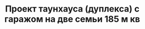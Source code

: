 ---
title: Проект таунхауса (дуплекса) с гаражом на две семьи 185 м кв
description: Типовой проект таунхауса (дуплекса) на две семьи с гаражом, из кирпича, газобетона или пеноблока. Площадь секции&#58; 185 м.кв.

layout: project
permalink: /proekty/:path

weight: 280

project-title: Таунхаус с гаражом
project-catalog-title: Трехэтажный дуплекс
project-name: TP-185
tiny-description: Комфортный таунхаус с гаражом

short-description: "Таунхаус с гаражом отлично подойдет для большой семьи. Если есть желание жить вместе с родителями или внуками, при этом не мешая друг другу, то этот проект для вас! Пространства секций компактные, вмещают несколько просторных жилых комнат, где можно разместить все, что пожелаете. Простые фасадные и конструктивные решения позволят возвести дом при небольшом бюджете, собственная котельная на первом этаже наполнит теплом жилье."

price-project: "60 000 р"
price-build:

area: "185"

related:
- TP-125
- TP-210
- TD-180

params:
- name: "Площадь секции:"
  value: "173м<sup>2</sup>"
- name: "Площадь 1-го этажа:"
  value: "79м<sup>2</sup>"
- name: "Площадь 2-го этажа:"
  value: "47м<sup>2</sup>"
- name: "Площадь 3-го этажа:"
  value: "47м<sup>2</sup>"
- name: "Крыльцо"
  value: "5м<sup>2</sup>"
- name: "Габаритные размеры"
  value: "11.38 x 10.07м"
- name: "Спальни"
  value: "4"
- name: "Санузлы"
  value: "3"
- name: "Высота 1-го этажа"
  value: "3м"
- name: "Высота 2-го этажа"
  value: "2.8м"
- name: "Высота 3-го этажа"
  value: "от 1.5м"
- name: "Фундамент"
  value: "Сборный ж/б"
- name: "Конструкция стен"
  value: "Кирпич 380мм"
- name: "Перекрытия"
  value: "Сборные ж/б"
- name: "Покрытие кровли"
  value: "Металлочерепица"
- name: "Облицовка стен"
  value: "Термопанель"

options:
- name: "Паспорт дома"
  value: "5 000 р"
- name: "Проекты коммуникаций (ОВиК)"
  value: "30 000 р"
- name: "Схема электрики"
  value: "20 000 р"
- name: "Проект подвала"
  value: "30 000 р"
- name: "Замена материала стен"
  value: "20 000 р"
- name: "Изменение фундамента"
  value: "15 000 р"
- name: "Перепланировка (перегородки)"
  value: "5 000 р"
- name: "Дизайн интерьера"
  value: "120 000 р"
---		